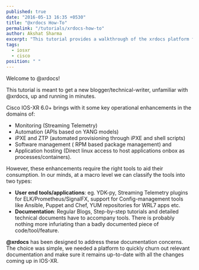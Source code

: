 ```yaml
---
published: true
date: "2016-05-13 16:35 +0530"
title: "@xrdocs How-To"
permalink: "/tutorials/xrdocs-how-to"
author: Akshat Sharma
excerpt: "This tutorial provides a walkthrough of the xrdocs platform for blogging, and creating tutorials and techdocs"
tags: 
  - iosxr
  - cisco
position: " "
---
```


Welcome to @xrdocs!

This tutorial is meant to get a new blogger/technical-writer, unfamiliar with @xrdocs, up and running in minutes.

Cisco IOS-XR 6.0+ brings with it some key operational enhancements in the domains of:
 
* Monitoring (Streaming Telemetry)
* Automation (APIs based on YANG models)
* iPXE and ZTP (automated provisioning through iPXE and shell scripts)
* Software management ( RPM based package management) and 
* Application hosting (Direct linux access to host applications onbox as processes/containers).
  
However, these enhancements require the right tools to aid their consumption. 
In our minds, at a macro level we can classify the tools into two types:

* **User end tools/applications**:  eg. YDK-py, Streaming Telemetry plugins for ELK/Prometheus/SignalFX, support for Config-management tools like Ansible, Puppet and Chef, YUM repositories for WRL7 apps etc.
* **Documentation**: Regular Blogs, Step-by-step tutorials and detailed technical documents have to accompany tools. There is probably nothing more infuriating than a badly documented piece of code/tool/feature.
  
  
  
**@xrdocs** has been designed to address these documentation concerns. The choice was simple, we needed a platform to quickly churn out relevant documentation and make sure it remains up-to-date with all the changes coming up in IOS-XR.










